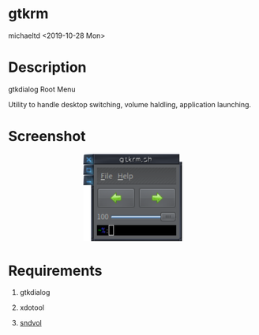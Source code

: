 # gtkrm

michaeltd <2019-10-28 Mon>

# Description

gtkdialog Root Menu

Utility to handle desktop switching,
volume haldling, application launching.

# Screenshot

<p align="center"><a href="assets/grm.png"><img width="200" alt="compiz" src="assets/grm.png"></a></p>

# Requirements

1. gtkdialog

2. xdotool

3. [sndvol](https://github.com/michaeltd/dots/blob/master/dot.files/bin/sndvol)
